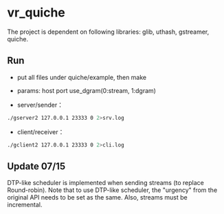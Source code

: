 # vr_quiche
The project is dependent on following libraries: glib, uthash, gstreamer, quiche.

## Run
- put all files under quiche/example, then make

- params: host port use_dgram(0:stream, 1:dgram)

- server/sender：

```bash
./gserver2 127.0.0.1 23333 0 2>srv.log
```

- client/receiver：

```bash
./gclient2 127.0.0.1 23333 0 2>cli.log
```


## Update 07/15
DTP-like scheduler is implemented when sending streams (to replace Round-robin). Note that to use DTP-like scheduler, the "urgency" from the original API needs to be set as the same. Also, streams must be incremental.
